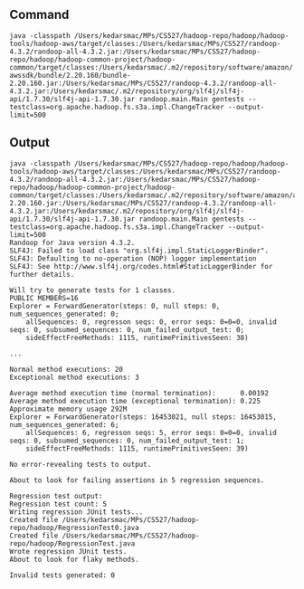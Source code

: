 ## Command

`java -classpath /Users/kedarsmac/MPs/CS527/hadoop-repo/hadoop/hadoop-tools/hadoop-aws/target/classes:/Users/kedarsmac/MPs/CS527/randoop-4.3.2/randoop-all-4.3.2.jar:/Users/kedarsmac/MPs/CS527/hadoop-repo/hadoop/hadoop-common-project/hadoop-common/target/classes:/Users/kedarsmac/.m2/repository/software/amazon/awssdk/bundle/2.20.160/bundle-2.20.160.jar:/Users/kedarsmac/MPs/CS527/randoop-4.3.2/randoop-all-4.3.2.jar:/Users/kedarsmac/.m2/repository/org/slf4j/slf4j-api/1.7.30/slf4j-api-1.7.30.jar randoop.main.Main gentests --testclass=org.apache.hadoop.fs.s3a.impl.ChangeTracker --output-limit=500`

## Output

```
java -classpath /Users/kedarsmac/MPs/CS527/hadoop-repo/hadoop/hadoop-tools/hadoop-aws/target/classes:/Users/kedarsmac/MPs/CS527/randoop-4.3.2/randoop-all-4.3.2.jar:/Users/kedarsmac/MPs/CS527/hadoop-repo/hadoop/hadoop-common-project/hadoop-common/target/classes:/Users/kedarsmac/.m2/repository/software/amazon/awssdk/bundle/2.20.160/bundle-2.20.160.jar:/Users/kedarsmac/MPs/CS527/randoop-4.3.2/randoop-all-4.3.2.jar:/Users/kedarsmac/.m2/repository/org/slf4j/slf4j-api/1.7.30/slf4j-api-1.7.30.jar randoop.main.Main gentests --testclass=org.apache.hadoop.fs.s3a.impl.ChangeTracker --output-limit=500
Randoop for Java version 4.3.2.
SLF4J: Failed to load class "org.slf4j.impl.StaticLoggerBinder".
SLF4J: Defaulting to no-operation (NOP) logger implementation
SLF4J: See http://www.slf4j.org/codes.html#StaticLoggerBinder for further details.

Will try to generate tests for 1 classes.
PUBLIC MEMBERS=16
Explorer = ForwardGenerator(steps: 0, null steps: 0, num_sequences_generated: 0;
    allSequences: 0, regresson seqs: 0, error seqs: 0=0=0, invalid seqs: 0, subsumed_sequences: 0, num_failed_output_test: 0;
    sideEffectFreeMethods: 1115, runtimePrimitivesSeen: 38)

...

Normal method executions: 20
Exceptional method executions: 3

Average method execution time (normal termination):      0.00192
Average method execution time (exceptional termination): 0.225
Approximate memory usage 292M
Explorer = ForwardGenerator(steps: 16453021, null steps: 16453015, num_sequences_generated: 6;
    allSequences: 6, regresson seqs: 5, error seqs: 0=0=0, invalid seqs: 0, subsumed_sequences: 0, num_failed_output_test: 1;
    sideEffectFreeMethods: 1115, runtimePrimitivesSeen: 39)

No error-revealing tests to output.

About to look for failing assertions in 5 regression sequences.

Regression test output:
Regression test count: 5
Writing regression JUnit tests...
Created file /Users/kedarsmac/MPs/CS527/hadoop-repo/hadoop/RegressionTest0.java
Created file /Users/kedarsmac/MPs/CS527/hadoop-repo/hadoop/RegressionTest.java
Wrote regression JUnit tests.
About to look for flaky methods.

Invalid tests generated: 0
```
